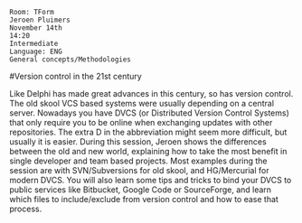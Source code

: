     Room: TForm
    Jeroen Pluimers
    November 14th
    14:20
    Intermediate
    Language: ENG
    General concepts/Methodologies
#Version control in the 21st century

Like Delphi has made great advances in this century, so has version control. The old skool VCS based systems were usually depending on a central server. Nowadays you have DVCS (or Distributed Version Control Systems) that only require you to be online when exchanging updates with other repositories. The extra D in the abbreviation might seem more difficult, but usually it is easier. During this session, Jeroen shows the differences between the old and new world, explaining how to take the most benefit in single developer and team based projects. Most examples during the session are with SVN/Subversions for old skool, and HG/Mercurial for modern DVCS. You will also learn some tips and tricks to bind your DVCS to public services like Bitbucket, Google Code or SourceForge, and learn which files to include/exclude from version control and how to ease that process.
